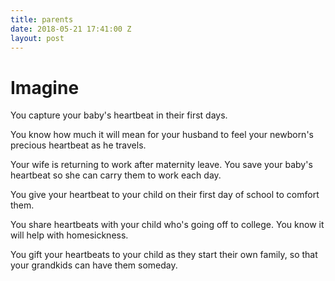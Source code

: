 ```yaml
---
title: parents
date: 2018-05-21 17:41:00 Z
layout: post
---
```


# Imagine 

You capture your baby's heartbeat in their first days. 

You know how much it will mean for your husband to feel your newborn's precious heartbeat as he travels.

Your wife is returning to work after maternity leave. You save your baby's heartbeat so she can carry them to work each day. 

You give your heartbeat to your child on their first day of school to comfort them. 

You share heartbeats with your child who's going off to college. You know it will help with homesickness. 

You gift your heartbeats to your child as they start their own family, so that your grandkids can have them someday. 
